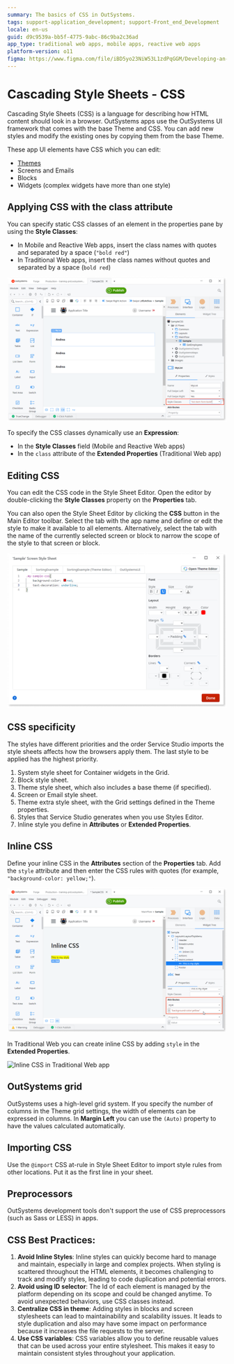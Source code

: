 ```yaml
---
summary: The basics of CSS in OutSystems.
tags: support-application_development; support-Front_end_Development
locale: en-us
guid: d9c9539a-bb5f-4775-9abc-86c9ba2c36ad
app_type: traditional web apps, mobile apps, reactive web apps
platform-version: o11
figma: https://www.figma.com/file/iBD5yo23NiW53L1zdPqGGM/Developing-an-Application?type=design&node-id=199%3A108&mode=design&t=VUTD7oZE9xvPWlG0-1
---
```


# Cascading Style Sheets - CSS

Cascading Style Sheets (CSS) is a language for describing how HTML content should look in a browser. OutSystems apps use the OutSystems UI framework that comes with the base Theme and CSS. You can add new styles and modify the existing ones by copying them from the base Theme.

These app UI elements have CSS which you can edit:

* [Themes](<themes.md>)
* Screens and Emails
* Blocks
* Widgets (complex widgets have more than one style)

## Applying CSS with the class attribute

You can specify static CSS classes of an element in the properties pane by using the **Style Classes**:

* In Mobile and Reactive Web apps, insert the class names with quotes and separated by a space (`"bold red"`)
* In Traditional Web apps, insert the class names without quotes and separated by a space (`bold red`)

![CSS specifies in the Style Classes property](images/css-style-properties.png?width=630)

To specify the CSS classes dynamically use an **Expression**:

* In the **Style Classes** field (Mobile and Reactive Web apps)
* In the `class` attribute of the **Extended Properties** (Traditional Web app)

## Editing CSS

You can edit the CSS code in the Style Sheet Editor. Open the editor by double-clicking the **Style Classes** property on the **Properties** tab.

You can also open the Style Sheet Editor by clicking the **CSS** button in the Main Editor toolbar. Select the tab with the app name and define or edit the style to make it available to all elements. Alternatively, select the tab with the name of the currently selected screen or block to narrow the scope of the style to that screen or block.

![CSS of the Theme](images/css-style-sheet-editor.png?width=600)

## CSS specificity

The styles have different priorities and the order Service Studio imports the style sheets affects how the browsers apply them. The last style to be applied has the highest priority.

1. System style sheet for Container widgets in the Grid.
1. Block style sheet.
1. Theme style sheet, which also includes a base theme (if specified).
1. Screen or Email style sheet.
1. Theme extra style sheet, with the Grid settings defined in the Theme properties.
1. Styles that Service Studio generates when you use Styles Editor.
1. Inline style you define in **Attributes** or **Extended Properties**.

## Inline CSS

Define your inline CSS in the **Attributes** section of the **Properties** tab. Add the `style` attribute and then enter the CSS rules with quotes (for example, `"background-color: yellow;"`).

![The style property with quotes around CSS](images/css-extended-properties.png)

In Traditional Web you can create inline CSS by adding `style` in the **Extended Properties**.

![Inline CSS in Traditional Web app](images/css-properties.png)

## OutSystems grid

OutSystems uses a high-level grid system. If you specify the number of columns in the Theme grid settings, the width of elements can be expressed in columns. In **Margin Left** you can use the `(Auto)` property to have the values calculated automatically.

## Importing CSS

Use the `@import` CSS at-rule in Style Sheet Editor to import style rules from other locations. Put it as the first line in your sheet.

## Preprocessors

OutSystems development tools don't support the use of CSS preprocessors (such as Sass or LESS) in apps.

## CSS Best Practices:

1. **Avoid Inline Styles**: Inline styles can quickly become hard to manage and maintain, especially in large and complex projects. When styling is scattered throughout the HTML elements, it becomes challenging to track and modify styles, leading to code duplication and potential errors.
1. **Avoid using ID selector**: The Id of each element is managed by the platform depending on its scope and could be changed anytime. To avoid unexpected behaviors, use CSS classes instead.
1. **Centralize CSS in theme**: Adding styles in blocks and screen stylesheets can lead to maintainability and scalability issues. It leads to style duplication and also may have some impact on performance because it increases the file requests to the server.
1. **Use CSS variables**: CSS variables allow you to define reusable values that can be used across your entire stylesheet. This makes it easy to maintain consistent styles throughout your application. 
